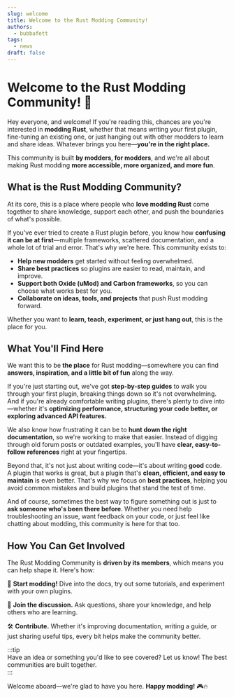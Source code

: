```yaml
---
slug: welcome
title: Welcome to the Rust Modding Community!
authors:
  - bubbafett
tags:
  - news
draft: false
---
```


# Welcome to the Rust Modding Community! 🎉  

Hey everyone, and welcome! If you're reading this, chances are you're interested in **modding Rust**, whether that means writing your first plugin, fine-tuning an existing one, or just hanging out with other modders to learn and share ideas. Whatever brings you here—**you're in the right place.**  

This community is built **by modders, for modders**, and we're all about making Rust modding **more accessible, more organized, and more fun**.  

<!-- truncate -->

## What is the Rust Modding Community?  

At its core, this is a place where people who **love modding Rust** come together to share knowledge, support each other, and push the boundaries of what's possible.  

If you've ever tried to create a Rust plugin before, you know how **confusing it can be at first**—multiple frameworks, scattered documentation, and a whole lot of trial and error. That's why we're here. This community exists to:  

- **Help new modders** get started without feeling overwhelmed.  
- **Share best practices** so plugins are easier to read, maintain, and improve.  
- **Support both Oxide (uMod) and Carbon frameworks**, so you can choose what works best for you.  
- **Collaborate on ideas, tools, and projects** that push Rust modding forward.  

Whether you want to **learn, teach, experiment, or just hang out**, this is the place for you.  

## What You'll Find Here  

We want this to be **the place** for Rust modding—somewhere you can find **answers, inspiration, and a little bit of fun** along the way.  

If you're just starting out, we've got **step-by-step guides** to walk you through your first plugin, breaking things down so it's not overwhelming. And if you're already comfortable writing plugins, there's plenty to dive into—whether it's **optimizing performance, structuring your code better, or exploring advanced API features.**  

We also know how frustrating it can be to **hunt down the right documentation**, so we're working to make that easier. Instead of digging through old forum posts or outdated examples, you'll have **clear, easy-to-follow references** right at your fingertips.  

Beyond that, it's not just about writing code—it's about writing **good** code. A plugin that works is great, but a plugin that's **clean, efficient, and easy to maintain** is even better. That's why we focus on **best practices**, helping you avoid common mistakes and build plugins that stand the test of time.  

And of course, sometimes the best way to figure something out is just to **ask someone who's been there before**. Whether you need help troubleshooting an issue, want feedback on your code, or just feel like chatting about modding, this community is here for that too.  


## How You Can Get Involved  

The Rust Modding Community is **driven by its members**, which means you can help shape it. Here's how:  

🚀 **Start modding!** Dive into the docs, try out some tutorials, and experiment with your own plugins.  

💬 **Join the discussion.** Ask questions, share your knowledge, and help others who are learning.  

🛠 **Contribute.** Whether it's improving documentation, writing a guide, or just sharing useful tips, every bit helps make the community better.  

:::tip  
Have an idea or something you'd like to see covered? Let us know! The best communities are built together.  
:::

Welcome aboard—we're glad to have you here. **Happy modding!** 🎮🔥  